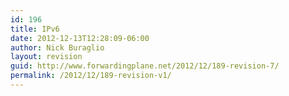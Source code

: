 ```yaml
---
id: 196
title: IPv6
date: 2012-12-13T12:28:09-06:00
author: Nick Buraglio
layout: revision
guid: http://www.forwardingplane.net/2012/12/189-revision-7/
permalink: /2012/12/189-revision-v1/
---
```

